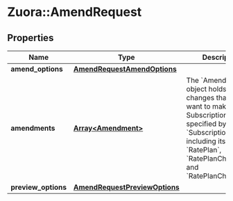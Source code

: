 # Zuora::AmendRequest

## Properties
Name | Type | Description | Notes
------------ | ------------- | ------------- | -------------
**amend_options** | [**AmendRequestAmendOptions**](AmendRequestAmendOptions.md) |  | [optional] 
**amendments** | [**Array&lt;Amendment&gt;**](Amendment.md) | The &#x60;Amendment&#x60; object holds the changes that you want to make to the Subscription specified by the &#x60;SubscriptionId&#x60;,  including its &#x60;RatePlan&#x60;, &#x60;RatePlanCharge&#x60;, and &#x60;RatePlanChargeTier&#x60;.  | 
**preview_options** | [**AmendRequestPreviewOptions**](AmendRequestPreviewOptions.md) |  | [optional] 


